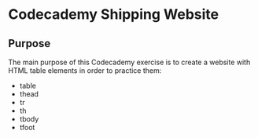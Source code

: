 # Codecademy Shipping Website

## Purpose

The main purpose of this Codecademy exercise is to create a website with HTML table elements in order to practice them:

- table
- thead
- tr
- th
- tbody
- tfoot
